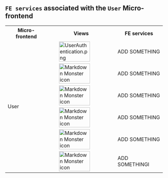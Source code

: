 ## `FE services` associated with the `User` Micro-frontend

<table>
  <tr>
    <th>Micro-frontend</th>
    <th>Views</th>
    <th>FE services</th>
  </tr>
  <tr>
    <td rowspan="7">User</td>
    <td rowspan="2"><img src="../images/UserAuthentication.png"
     alt="UserAuthentication.png"
     style="margin-left: auto; margin-right: auto; width: 70%; display: block" /></td>
    <td> ADD SOMETHING </td>
  </tr>
  <tr>
    
  </tr>
  <tr>
    <td><img src="../img/productDisplay2.JPG"
     alt="Markdown Monster icon"
     style="margin-left: auto; margin-right: auto; width: 70%; display: block" /></td>
    <td>ADD SOMETHING</td>
  </tr>
  <tr>
    <td><img src="../img/productDisplay3.JPG"
     alt="Markdown Monster icon"
     style="margin-left: auto; margin-right: auto; width: 70%; display: block" /></td>
    <td>ADD SOMETHING</td>
  </tr>
  <tr>
    <td><img src="../img/productDisplay4.JPG"
     alt="Markdown Monster icon"
     style="margin-left: auto; margin-right: auto; width: 70%; display: block" /></td>
    <td>ADD SOMETHING</td>
  </tr>
  <tr>
    <td><img src="../img/productDisplay5.JPG"
     alt="Markdown Monster icon"
     style="margin-left: auto; margin-right: auto; width: 70%; display: block" /></td>
    <td>ADD SOMETHING</td>
  </tr>
  <tr>
    <td><img src="../img/productDisplay6.JPG"
     alt="Markdown Monster icon"
     style="margin-left: auto; margin-right: auto; width: 70%; display: block" /></td>
    <td>ADD SOMETHINGl</td>
  </tr>

  
</table>


